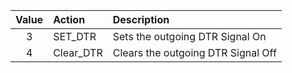 
| Value        | Action                 | Description                                                                                                   |
| :---:        | :---                   | :---                                                                                                          |
| 3            | SET_DTR                |  Sets the outgoing DTR Signal On                                                                              |
| 4            | Clear_DTR              |  Clears the outgoing DTR Signal Off                                                                           |
